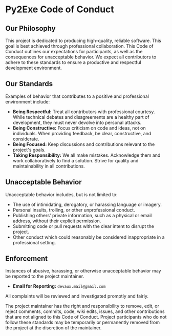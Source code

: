 # Py2Exe Code of Conduct

## Our Philosophy

This project is dedicated to producing high-quality, reliable software. This goal is best achieved through professional collaboration. This Code of Conduct outlines our expectations for participants, as well as the consequences for unacceptable behavior. We expect all contributors to adhere to these standards to ensure a productive and respectful development environment.

## Our Standards

Examples of behavior that contributes to a positive and professional environment include:

*   **Being Respectful:** Treat all contributors with professional courtesy. While technical debates and disagreements are a healthy part of development, they must never devolve into personal attacks.
*   **Being Constructive:** Focus criticism on code and ideas, not on individuals. When providing feedback, be clear, constructive, and considerate.
*   **Being Focused:** Keep discussions and contributions relevant to the project's goals.
*   **Taking Responsibility:** We all make mistakes. Acknowledge them and work collaboratively to find a solution. Strive for quality and maintainability in all contributions.

## Unacceptable Behavior

Unacceptable behavior includes, but is not limited to:

*   The use of intimidating, derogatory, or harassing language or imagery.
*   Personal insults, trolling, or other unprofessional conduct.
*   Publishing others' private information, such as a physical or email address, without their explicit permission.
*   Submitting code or pull requests with the clear intent to disrupt the project.
*   Other conduct which could reasonably be considered inappropriate in a professional setting.

## Enforcement

Instances of abusive, harassing, or otherwise unacceptable behavior may be reported to the project maintainer.

*   **Email for Reporting:** `devaux.mail@gmail.com`

All complaints will be reviewed and investigated promptly and fairly.

The project maintainer has the right and responsibility to remove, edit, or reject comments, commits, code, wiki edits, issues, and other contributions that are not aligned to this Code of Conduct. Project participants who do not follow these standards may be temporarily or permanently removed from the project at the discretion of the maintainer.
